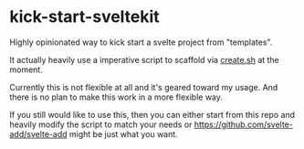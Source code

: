 # kick-start-sveltekit
Highly opinionated way to kick start a svelte project from "templates".

It actually heavily use a imperative script to scaffold via [create.sh](./create.sh) at the moment.

Currently this is not flexible at all and it's geared toward my usage.
And there is no plan to make this work in a more flexible way.

If you still would like to use this, then you can either start from this repo and heavily modify the script to match your needs or https://github.com/svelte-add/svelte-add might be just what you want.
